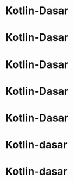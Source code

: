 # Kotlin-Dasar
# Kotlin-Dasar
# Kotlin-Dasar
# Kotlin-Dasar
# Kotlin-Dasar
# Kotlin-dasar
# Kotlin-dasar
